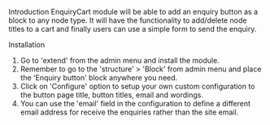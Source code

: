 Introduction
EnquiryCart module will be able to add an enquiry button as a block to any node type.
It will have the functionality to add/delete node titles to a cart and finally users can use a simple form to send the enquiry.


Installation
1. Go to 'extend' from the admin menu and install the module.
2. Remember to go to the 'structure' > 'Block' from admin menu and place the 'Enquiry button' block anywhere you need.
3. Click on 'Configure' option to setup your own custom configuration to the button page title, button titles, email and wordings.
4. You can use the 'email' field in the configuration to define a different email address for receive the enquiries rather than the site email.
